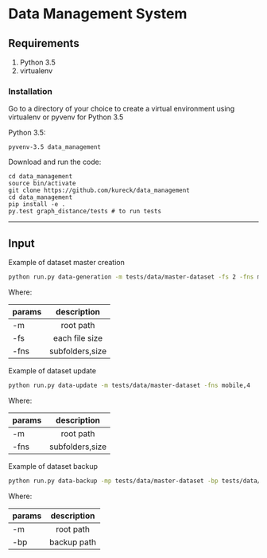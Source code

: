# Data Management System

## Requirements

1. Python 3.5
2. virtualenv

### Installation

Go to a directory of your choice to create a virtual environment using virtualenv or pyvenv for Python 3.5

Python 3.5:

```
pyvenv-3.5 data_management
```

Download and run the code:

```
cd data_management
source bin/activate
git clone https://github.com/kureck/data_management
cd data_management
pip install -e .
py.test graph_distance/tests # to run tests
```
---

## Input

Example of dataset master creation

```bash
python run.py data-generation -m tests/data/master-dataset -fs 2 -fns mobile,2,cars,2,sensors,2
```

Where:

| params        | description     |
| ------------- |:---------------:|
| -m            | root path       |
| -fs           | each file size  |
| -fns          | subfolders,size |

Example of dataset update

```bash
python run.py data-update -m tests/data/master-dataset -fns mobile,4
```

Where:

| params        | description     |
| ------------- |:---------------:|
| -m            | root path       |
| -fns          | subfolders,size |


Example of dataset backup

```bash
python run.py data-backup -mp tests/data/master-dataset -bp tests/data/backup-master
```

Where:

| params        | description     |
| ------------- |:---------------:|
| -m            | root path       |
| -bp           | backup path     |
